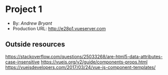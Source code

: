 # Project 1
+ By: *Andrew Bryant*
+ Production URL: <http://e28p1.vueserver.com>

## Outside resources
https://stackoverflow.com/questions/25033268/are-html5-data-attributes-case-insensitive
https://vuejs.org/v2/guide/components-props.html
https://vuejsdevelopers.com/2017/03/24/vue-js-component-templates/